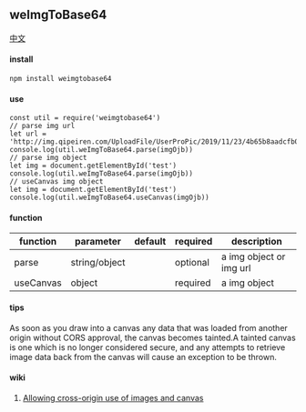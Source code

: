 ## weImgToBase64

[中文](https://github.com/ougege/npm_package/blob/master/weImgToBase64/README-CN.md '中文')

#### install
```SHELL
npm install weimgtobase64
```

#### use
```JS
const util = require('weimgtobase64')
// parse img url
let url = 'http://img.qipeiren.com/UploadFile/UserProPic/2019/11/23/4b65b8aadcfb0ac65a91.jpg'
console.log(util.weImgToBase64.parse(imgOjb))
// parse img object
let img = document.getElementById('test')
console.log(util.weImgToBase64.parse(imgOjb))
// useCanvas img object
let img = document.getElementById('test')
console.log(util.weImgToBase64.useCanvas(imgOjb))
```

#### function

function|parameter|default|required|description|
--|--|--|--|--|
parse|string/object||optional|a img object or img url|
useCanvas|object||required|a img object|


#### tips
As soon as you draw into a canvas any data that was loaded from another origin without CORS approval, the canvas becomes tainted.A tainted canvas is one which is no longer considered secure, and any attempts to retrieve image data back from the canvas will cause an exception to be thrown.

#### wiki
1. [Allowing cross-origin use of images and canvas](https://developer.mozilla.org/en-US/docs/Web/HTML/CORS_enabled_image 'Allowing cross-origin use of images and canvas')